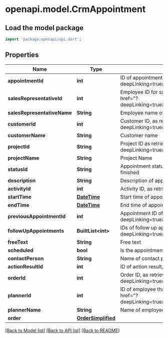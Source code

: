 # openapi.model.CrmAppointment

## Load the model package
```dart
import 'package:openapi/api.dart';
```

## Properties
Name | Type | Description | Notes
------------ | ------------- | ------------- | -------------
**appointmentId** | **int** | ID of appointment, as retrievable from <a href=\"?deepLinking=true#/CRM/Appointment\">/api/CRM/Appointment</a> | [optional] 
**salesRepresentativeId** | **int** | Employee ID for sales representative for customer, as retrievable from <a href=\"?deepLinking=true#/Representative/Representative\">/api/Representative</a> | [optional] 
**salesRepresentativeName** | **String** | Employee name of sales representative | [optional] 
**customerId** | **int** | Customer ID, as retrievable from <a href=\"?deepLinking=true#Customer/GetAllCustomers\">/api/Customer</a> | [optional] 
**customerName** | **String** | Customer name | [optional] 
**projectId** | **String** | Project ID as retrievable from <a href=\"?deepLinking=true#Project/GetAllProjects\">/api/Project</a> | [optional] 
**projectName** | **String** | Project Name | [optional] 
**statusId** | **String** | Appointment status, 10 = scheduled, 20 = fixed, 97 = cancelled, 98 = finished | [optional] 
**description** | **String** | Description of appointment | [optional] 
**activityId** | **int** | Activity ID, as retrievable from | [optional] 
**startTime** | [**DateTime**](DateTime.md) | Start time of appointment | [optional] 
**endTime** | [**DateTime**](DateTime.md) | End time of appointment | [optional] 
**previousAppointmentId** | **int** | Appointment ID of previous appointment, as retrievable from <a href=\"?deepLinking=true#/CRM/Appointment\">/api/CRM/Appointment</a> | [optional] 
**followUpAppointments** | **BuiltList&lt;int&gt;** | IDs of follow up appointments, as retrievable from <a href=\"?deepLinking=true#/CRM/Appointment\">/api/CRM/Appointment</a> | [optional] 
**freeText** | **String** | Free text | [optional] 
**scheduled** | **bool** | Is the appointment automatically scheduled by the planningmodule? | [optional] 
**contactPerson** | **String** | Name of contact person at customer | [optional] 
**actionResultId** | **int** | ID of action result, as retrievable from | [optional] 
**orderId** | **int** | Order ID, as retrievable from <a href=\"?deepLinking=true#Order/OrderWithPaginationAndSearch\">/api/Order/Order</a> | [optional] 
**plannerId** | **int** | ID of employee that scheduled this appointment, as retrievable from <a href=\"?deepLinking=true#/Employee/GetCompanyEmployee\">/api/Employee</a> | [optional] 
**plannerName** | **String** | Name of employee that scheduled this appointment | [optional] 
**order** | [**OrderSimplified**](OrderSimplified.md) |  | [optional] 

[[Back to Model list]](../README.md#documentation-for-models) [[Back to API list]](../README.md#documentation-for-api-endpoints) [[Back to README]](../README.md)


